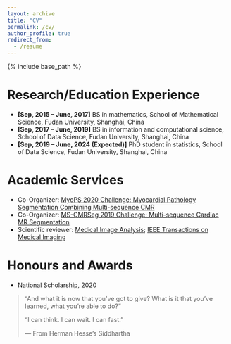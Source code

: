 ```yaml
---
layout: archive
title: "CV"
permalink: /cv/
author_profile: true
redirect_from:
  - /resume
---
```


{% include base_path %}

Research/Education Experience
======
* **[Sep, 2015 – June, 2017]** BS in mathematics, School of Mathematical Science, Fudan University, Shanghai, China
* **[Sep, 2017 – June, 2019]** BS in information and computational science, School of Data Science, Fudan University, Shanghai, China
* **[Sep, 2019 – June, 2024 (Expected)]** PhD student in statistics, School of Data Science, Fudan University, Shanghai, China

# Academic Services

- Co-Organizer: [MyoPS 2020 Challenge: Myocardial Pathology Segmentation Combining Multi-sequence CMR](http://www.sdspeople.fudan.edu.cn/zhuangxiahai/0/myops20/)
- Co-Organizer: [MS-CMRSeg 2019 Challenge: Multi-sequence Cardiac MR Segmentation](http://www.sdspeople.fudan.edu.cn/zhuangxiahai/0/mscmrseg19/)
- Scientific reviewer: [Medical Image Analysis](https://www.journals.elsevier.com/medical-image-analysis); [IEEE Transactions on Medical Imaging](https://ieeexplore.ieee.org/xpl/RecentIssue.jsp?punumber=42)

# Honours and Awards

- National Scholarship, 2020



> “And what it is now that you’ve got to give? What is it that you’ve learned, what you’re able to do?”
>
> “I can think. I can wait. I can fast.”
>
> — From Herman Hesse’s Siddhartha

